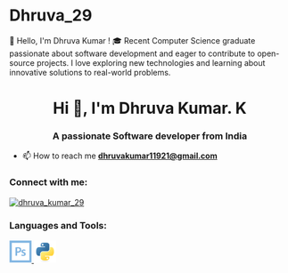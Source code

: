 # Dhruva_29
👋 Hello, I'm Dhruva Kumar !  🎓 Recent Computer Science graduate passionate about software development and eager to contribute to open-source projects. I love exploring new technologies and learning about innovative solutions to real-world problems.
<h1 align="center">Hi 👋, I'm Dhruva Kumar. K</h1>
<h3 align="center">A passionate Software developer from India</h3>

- 📫 How to reach me **dhruvakumar11921@gmail.com**

<h3 align="left">Connect with me:</h3>
<p align="left">
<a href="https://instagram.com/dhruva_kumar_29" target="blank"><img align="center" src="https://raw.githubusercontent.com/rahuldkjain/github-profile-readme-generator/master/src/images/icons/Social/instagram.svg" alt="dhruva_kumar_29" height="30" width="40" /></a>
</p>

<h3 align="left">Languages and Tools:</h3>
<p align="left"> <a href="https://www.photoshop.com/en" target="_blank" rel="noreferrer"> <img src="https://raw.githubusercontent.com/devicons/devicon/master/icons/photoshop/photoshop-line.svg" alt="photoshop" width="40" height="40"/> </a> <a href="https://www.python.org" target="_blank" rel="noreferrer"> <img src="https://raw.githubusercontent.com/devicons/devicon/master/icons/python/python-original.svg" alt="python" width="40" height="40"/> </a> </p>
